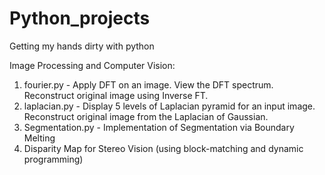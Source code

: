 # Python_projects
Getting my hands dirty with python

Image Processing and Computer Vision:

1. fourier.py - Apply DFT on an image. View the DFT spectrum. Reconstruct original image using Inverse FT.
2. laplacian.py - Display 5 levels of Laplacian pyramid for an input image. Reconstruct original image from the Laplacian of Gaussian.
3. Segmentation.py - Implementation of Segmentation via Boundary Melting
4. Disparity Map for Stereo Vision (using block-matching and dynamic programming)
